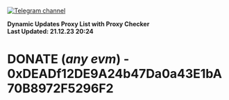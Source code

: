 [![Telegram channel](https://img.shields.io/endpoint?url=https://runkit.io/damiankrawczyk/telegram-badge/branches/master?url=https://t.me/n4z4v0d)](https://t.me/n4z4v0d) 

**Dynamic Updates Proxy List with Proxy Checker**  
**Last Updated: 21.12.23 20:24**

# DONATE (_any evm_) - 0xDEADf12DE9A24b47Da0a43E1bA70B8972F5296F2
